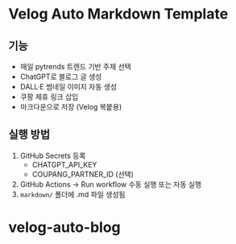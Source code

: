
# Velog Auto Markdown Template

## 기능
- 매일 pytrends 트렌드 기반 주제 선택
- ChatGPT로 블로그 글 생성
- DALL·E 썸네일 이미지 자동 생성
- 쿠팡 제휴 링크 삽입
- 마크다운으로 저장 (Velog 복붙용)

## 실행 방법
1. GitHub Secrets 등록
   - CHATGPT_API_KEY
   - COUPANG_PARTNER_ID (선택)
2. GitHub Actions → Run workflow 수동 실행 또는 자동 실행
3. `markdown/` 폴더에 .md 파일 생성됨
# velog-auto-blog
